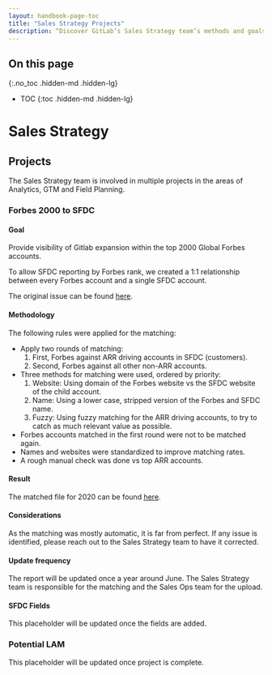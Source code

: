 ```yaml
---
layout: handbook-page-toc
title: "Sales Strategy Projects"
description: “Discover GitLab’s Sales Strategy team’s methods and goals”
---
```


## On this page
{:.no_toc .hidden-md .hidden-lg}

- TOC
{:toc .hidden-md .hidden-lg}

# Sales Strategy

## Projects

The Sales Strategy team is involved in multiple projects in the areas of Analytics, GTM and Field Planning. 

### Forbes 2000 to SFDC

#### Goal

Provide visibility of Gitlab expansion within the top 2000 Global Forbes accounts. 

To allow SFDC reporting by Forbes rank, we created a 1:1 relationship between every Forbes account and a single SFDC account.

The original issue can be found [here](https://gitlab.com/gitlab-com/sales-team/field-operations/analytics/-/issues/135).

#### Methodology
 
 The following rules were applied for the matching:

- Apply two rounds of matching:
     1. First, Forbes against ARR driving accounts in SFDC (customers).
     1. Second, Forbes against all other non-ARR accounts.
- Three methods for matching were used, ordered by priority:
     1. Website: Using domain of the Forbes website vs the SFDC website of the child account.
     1. Name: Using a lower case, stripped version of the Forbes and SFDC name.
     1. Fuzzy: Using fuzzy matching for the ARR driving accounts, to try to catch as much relevant value as possible.
- Forbes accounts matched in the first round were not to be matched again.
- Names and websites were standardized to improve matching rates.
- A rough manual check was done vs top ARR accounts.

#### Result

The matched file for 2020 can be found [here](https://docs.google.com/spreadsheets/d/1sr3MGraDVAbBzqYWVHS0NoABisnWxnViGYRm_7PHE3w/edit#gid=1803700829).

#### Considerations

As the matching was mostly automatic, it is far from perfect. If any issue is identified, please reach out to the Sales Strategy team to have it corrected.

#### Update frequency

The report will be updated once a year around June. The Sales Strategy team is responsible for the matching and the Sales Ops team for the upload.

#### SFDC Fields

This placeholder will be updated once the fields are added.


### Potential LAM
This placeholder will be updated once project is complete.
